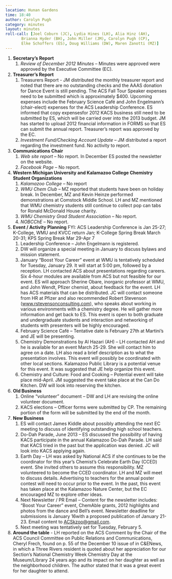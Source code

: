```yaml
---
location: Hunan Gardens
time: 18:40
author: Carolyn Pugh
category: minutes
layout: minutes
roll-call: [Joel Coburn (JC), Lydia Hines (LH), Alia Hinz (AH),
	   Brianna Hyder (BH), John Miller (JM), Carolyn Pugh (CP),
	   Elke Schoffers (ES), Doug Williams (DW), Maren Zanotti (MZ)]
---
```


1. **Secretary’s Report**
   1. *Review of December 2012 Minutes* – Minutes were approved were approved by the Executive 
Committee (EC).
2. **Treasurer’s Report**
   1. Treasurers Report - JM distributed the monthly treasurer report and noted that there are no 
outstanding checks and the AAAS donation for Dance Event is still pending. The ACS Fall Tour 
Speaker expenses need to be submitted which is approximately $400. Upcoming expenses include
the February Science Café and John Engelmann’s (chair-elect) expenses for the ACS Leadership 
Conference. ES informed that copy expensesfor 2012 KACS business still need to be submitted by 
ES, which will be carried over into the 2013 budget. JM has started to upload 2012 financial 
information in FORMS so that ES can submit the annual report. Treasurer’s report was approved by 
the EC.
   2. *Investment Fund/Checking Account Update* – JM distributed a report regarding the investment fund. No activity to report.
3. **Communications Chair**
   1. *Web site report* – No report. In December ES posted the newsletter on the website.
   2. *Facebook Page* – No report.
4. **Western Michigan University and Kalamazoo College Chemistry Student Organizations**
   1. *Kalamazoo College* – No report
   2. *WMU Chem Club* – MZ reported that students have been on holiday break. In December, MZ and Kevin Heinze performed demonstrations at Comstock Middle School. LH and MZ mentioned that WMU chemistry students still continue to collect pop can tabs for Ronald McDonald House charity.
   3. *WMU Chemistry Grad Student Association* – No report.
   4. *NOBCChE* – No report.
5. **Event / Activity Planning**
FYI: ACS Leadership Conference is Jan 25-27; K-College, WMU and KVCC return Jan; K-College Spring 
Break March 20-31; KPS Spring Break Mar 29-Apr 7
   1. Leadership Conference – John Engelmann is registered.
   2. DW will organize a special meeting in January to discuss bylaws and mission statement.
   3. January “Boost Your Career” event at WMU is tentatively scheduled for Tuesday, January 29. It will start at 5:00 pm, followed by a reception. LH contacted ACS about presentations regarding careers. Six 4-hour modules are available from ACS but not feasible for our event. ES will approach Sherine Obare, inorganic professor at WMU, and John Wendt, Pfizer chemist, about feedback for the event. LH has ACS materials that can be distributed. JC will contact someone from HR at Pfizer and also recommended Robert Stevenson (www.rstevensonconsulting.com), who speaks about working in various environments with a chemistry degree. He will gather more information and get back to ES. This event is open to both graduate and undergraduate students and interaction and networking of students with presenters will be highly encouraged.
   4. February Science Café – Tentative date is February 27th at Martini’s and JE will be presenting.
   5. Chemistry Demonstrations by Al Hazari (AH) – LH contacted AH and he is available for an event March 25-29. She will contact him to agree on a date. LH also read a brief description as to what the presentation involves. This event will possibly be coordinated with other local sections. Kalamazoo Public Library is a potential venue for this event. It was suggested that JE help organize this event.
   6. Chemistry and Culture: Food and Cooking – Potential event will take place mid-April. JM suggested the event take place at the Can Do Kitchen. DW will look into reserving the kitchen.
6. **Old Business**
   1. Online “volunteer” document – DW and LH are revising the online volunteer document.
   2. KACS elections – Officer forms were submitted by CP. The remaining portion of the form will be submitted by the end of the month.
7. **New Business**
   1. ES will contact James Kiddle about possibly attending the next EC meeting to discuss of identifying outstanding high school teachers.
   2. Do-Dah Parade, June 2013 – ES discussed the possibility of having KACS participate in the annual Kalamazoo Do-Dah Parade. LH said that KACS tried in the past but the application was denied. JC will look into KACS applying again.
   3. Earth Day – LH was asked by National ACS if she continues to be the coordinator for this year’s Chemist’s Celebrate Earth Day (CCED) event. She invited others to assume this responsibility. MZ volunteered to become the CCED coordinator. LH and MZ will meet to discuss details. Advertising to teachers for the annual poster contest will need to occur prior to the event. In the past, this event has taken place at the Kalamazoo Nature Center, but the EC encouraged MZ to explore other ideas.
   4. Next Newsletter / PR Email – Content for the newsletter includes: “Boost Your Career” event, ChemAble grants, 2012 highlights and photos from the dance and Bell’s event. Newsletter deadline for submissions is January 16with a proposed publication of January 21-23. Email content to ACSkzoo@gmail.com.
   5. Next meeting was tentatively set for Tuesday, February 5.
8. **Around the table** - LH reported on the ACS Comment by the Chair of the ACS Council Committee on Public Relations and Communications, Cheryl Frech, found on p. 55 of the December 10 issue of in C&ENews, in which a Three Rivers resident is quoted about her appreciation for our Section’s National Chemistry Week Chemistry Day at the Museum/Library 24 years ago and its impact on her daughter as well as the neighborhood children. The author stated that it was a great event for her daughter to attend.
